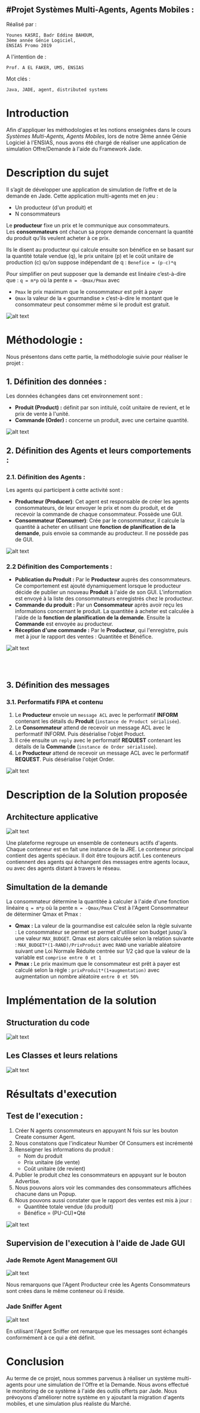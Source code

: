 #Projet Systèmes Multi-Agents, Agents Mobiles :
---------------------------------------------
Réalisé par :

	Younes KASRI, Badr Eddine BAHOUM, 
	3ème année Génie Logiciel, 
	ENSIAS Promo 2019

A l'intention de :

	Prof. A EL FAKER, UM5, ENSIAS

Mot clés :

	Java, JADE, agent, distributed systems	

# Introduction 
Afin d'appliquer les méthodologies et les notions enseignées dans le cours *Systèmes Multi-Agents, Agents Mobiles*, lors de notre 3ème année Génie Logiciel à l'ENSIAS, nous avons été chargé de réaliser une application de simulation Offre/Demande à l'aide du Framework Jade.

# Description du sujet
Il s’agit de développer une application de simulation de l’offre et de la demande en Jade. Cette
application multi-agents met en jeu :

- Un producteur (d'un produit) et 
- N consommateurs

Le **producteur** fixe un prix et le communique aux consommateurs.<br/>
Les **consommateurs** ont chacun sa propre demande concernant la quantité du produit qu’ils veulent acheter
à ce prix.

Ils le disent au producteur qui calcule ensuite son bénéfice en se basant sur la quantité totale vendue (q), le prix unitaire (p) et le coût unitaire de production (c) qu’on suppose indépendant de q :
`Benefice = (p-c)*q`

Pour simplifier on peut supposer que la demande est linéaire c’est-à-dire que :
`q = m*p`
où la pente `m = -Qmax/Pmax` avec 

- `Pmax` le prix maximum que le consommateur est prêt à payer
- `Qmax` la valeur de la « gourmandise » c’est-à-dire le montant que le
consommateur peut consommer même si le produit est gratuit.

![alt text][description]



# Méthodologie :
Nous présentons dans cette partie, la méthodologie suivie pour réaliser le projet :
## 1. Définition des données :
Les données échangées dans cet environnement sont :

- **Produit (Product) :** définit par son intitulé, coût unitaire de revient, et le prix de vente à l'unité.
- **Commande (Order) :** concerne un produit, avec une certaine quantité.

![alt text][beans]

## 2. Définition des Agents et leurs comportements :
### 2.1. Définition des Agents :
Les agents qui participent à cette activité sont :

- **Producteur (Producer)**: Cet agent est responsable de créer les agents consommateurs, de leur envoyer 
le prix et nom du produit, et de recevoir la commande de chaque consommateur. Possède une GUI.
- **Consommateur (Consumer)**: Crée par le consommateur, il calcule  la quantité à acheter en utilisant une **fonction de planification de la demande**, puis envoie sa commande au producteur. Il ne possède pas de GUI.


![alt text][actors]

### 2.2 Définition des Comportements :
- **Publication du Produit :** Par le **Producteur** auprès des consommateurs. Ce comportement est ajouté dynamiquement lorsque le producteur décide de publier un nouveau **Produit** à l'aide de son GUI. L'information est envoyé à la liste des consommateurs enregistrés chez le producteur.
- **Commande du produit :** Par un **Consommateur** après avoir reçu les informations concernant le produit. La quantitée à acheter est calculée à l'aide de la **fonction de planification de la demande**. Ensuite la **Commande** est envoyée au producteur. 
- **Réception d'une commande :** Par le **Producteur**, qui l'enregistre, puis met à jour le rapport des ventes : Quantitée et Bénéfice.

![alt text][behaviours]

<br/>
<br/>

## 3. Définition des messages
### 3.1. Performatifs FIPA et contenu
1.	Le **Producteur** envoie un `message ACL` avec le performatif **INFORM** contenant les détails du **Produit** (`instance de Product sérialisée`).
2.	Le **Consommateur** attend de recevoir un message ACL avec le performatif INFORM. Puis désérialise l'objet Product. 
3.	Il crée ensuite un `reply` avec le performatif **REQUEST** contenant les détails de la **Commande** (`instance de Order sérialisée`).
4.	Le **Producteur** attend de recevoir un message ACL avec le performatif **REQUEST**. Puis désérialise l'objet Order.

![alt text][communication]


# Description de la Solution proposée
## Architecture applicative
![alt text][architecture]

Une plateforme regroupe un ensemble de conteneurs actifs d'agents.
Chaque conteneur est en fait une instance de la JRE.
Le conteneur principal contient des agents spéciaux. Il doit être toujours actif.
Les conteneurs contiennent des agents qui échangent des messages entre agents locaux, ou avec des agents distant à travers le réseau.

## Simultation de la demande
La consommateur détermine la quantitée à calculer à l'aide d'une fonction linéaire `q = m*p`
où la pente `m = -Qmax/Pmax`
C'est à l'Agent Consommateur de déterminer Qmax et Pmax :

- **Qmax :** La valeur de la gourmandise est calculée selon la règle suivante : Le consommateur se permet se permet d'utiliser son budget jusqu'à une valeur `MAX_BUDGET`. Qmax est alors calculée selon la relation suivante : `MAX_BUDGET*(1-RAND)/PrixProduit` avec `RAND` une variable aléatoire suivant une Loi Normale Réduite centrée sur 1/2 çàd que la valeur de la variable est `comprise entre 0 et 1`  
- **Pmax :** Le prix maximum que le consommateur est prêt à payer est calculé selon la règle : `prixProduit*(1+augmentation)` avec augmentation un nombre aléatoire `entre 0 et 50%`
 

# Implémentation de la solution
## Structuration du code
![alt text][packages]
## Les Classes et leurs relations
![alt text][classes]


# Résultats d'execution
## Test de l'execution :
1. Créer N agents consommateurs en appuyant N fois sur les bouton Create consumer Agent. 
2. Nous constatons que l'indicateur Number Of Consumers est incrémenté
2. Renseigner les informations du produit :
	- Nom du produit
	- Prix unitaire (de vente)
	- Coût unitaire (de revient)
3. Publier le produit chez les consommateurs en appuyant sur le bouton Advertise.
4. Nous pouvons alors voir les commandes des consommateurs affichées chacune dans un Popup.
5. Nous pouvons aussi constater que le rapport des ventes est mis à jour :
	- Quantitée totale vendue (du produit)
	- Bénéfice = (PU-CU)*Qté

![alt text][execution]

## Supervision de l'execution à l'aide de Jade GUI
### Jade Remote Agent Management GUI
![alt text][agents]

Nous remarquons que l'Agent Producteur crée les Agents Consommateurs sont crées dans le même conteneur où il réside.

### Jade Sniffer Agent
![alt text][sniffer]

En utilisant l'Agent Sniffer ont remarque que les messages sont échangés conformément à ce qui a été définit.


# Conclusion
Au terme de ce projet, nous sommes parvenus à réaliser un système multi-agents pour une simulation de l'Offre et la Demande. Nous avons effectué le monitoring de ce système à l'aide des outils offerts par Jade. Nous prévoyons d'améliorer notre système en y ajoutant la migration d'agents mobiles, et une simulation plus réaliste du Marché.


[description]: DESCRIPTION.png
[beans]: DIAG_DONNEES.png
[actors]: DIAG_USECASE.png
[behaviours]: DIAG_SEQUENCE.png
[communication]: DIAG_COMM.png
[architecture]: DIAG_DEPLOY.png
[packages]: DIAG_PACKAGE.png
[classes]: DIAG_CLASS.png
[execution]: EXECUTION.png
[agents]: JADE_RMA.png
[sniffer]: JADE_SNIFFER.png
